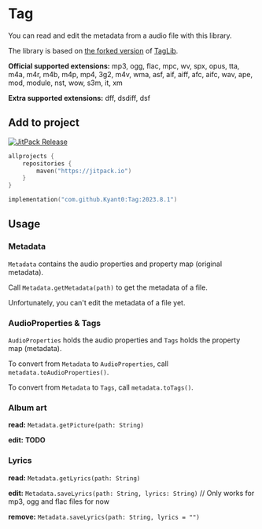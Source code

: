 # Tag

You can read and edit the metadata from a audio file with this library.

The library is based on [the forked version](https://github.com/Kyant0/taglib) of [TagLib](https://taglib.org/).

**Official supported extensions:**
mp3, ogg, flac, mpc, wv, spx, opus, tta, m4a, m4r, m4b, m4p, mp4, 3g2, m4v, wma, asf, aif, aiff, afc, aifc, wav, ape,
mod, module, nst, wow, s3m, it, xm

**Extra supported extensions:**
dff, dsdiff, dsf

## Add to project

[![JitPack Release](https://jitpack.io/v/Kyant0/Tag.svg)](https://jitpack.io/#Kyant0/Tag)

```kotlin
allprojects {
    repositories {
        maven("https://jitpack.io")
    }
}

implementation("com.github.Kyant0:Tag:2023.8.1")
```

## Usage

### Metadata

`Metadata` contains the audio properties and property map (original metadata).

Call `Metadata.getMetadata(path)` to get the metadata of a file.

Unfortunately, you can't edit the metadata of a file yet.

### AudioProperties & Tags

`AudioProperties` holds the audio properties and `Tags` holds the property map (metadata).

To convert from `Metadata` to `AudioProperties`, call `metadata.toAudioProperties()`.

To convert from `Metadata` to `Tags`, call `metadata.toTags()`.

### Album art

**read:** `Metadata.getPicture(path: String)`

**edit:** **TODO**

### Lyrics

**read:** `Metadata.getLyrics(path: String)`

**edit:** `Metadata.saveLyrics(path: String, lyrics: String)` // Only works for mp3, ogg and flac files for now

**remove:** `Metadata.saveLyrics(path: String, lyrics = "")`
